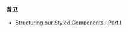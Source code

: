 ### 참고
* [Structuring our Styled Components | Part I](https://alanbsmith.medium.com/structuring-our-styled-components-part-i-2bf21fa64b28)
